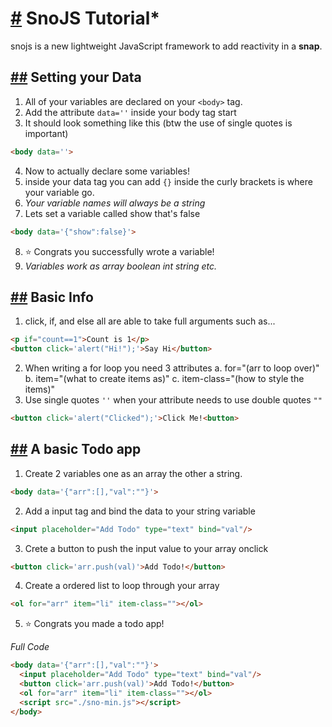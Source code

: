 # [#](#sno) SnoJS Tutorial*

snojs is a new lightweight JavaScript framework to add reactivity in a **snap**. 

## [##](Data) Setting your Data

1. All of your variables are declared on your `<body>` tag. 
2. Add the attribute `data=''` inside your body tag start
3. It should look something like this (btw the use of single quotes is important)
```html
<body data=''>
```
4. Now to actually declare some variables!
5. inside your data tag you can add `{}` inside the curly brackets is where your variable go. 
6. *Your variable names will always be a string* 
7. Lets set a variable called show that's false
```html
<body data='{"show":false}'>
```
8. ⭐ Congrats you successfully wrote a variable!
9.  *Variables work as array boolean int string etc.*

## [##](#Info) Basic Info   

1. click, if, and else all are able to take full arguments such as...
```html
<p if="count==1">Count is 1</p>
<button click='alert("Hi!");'>Say Hi</button>
```
2. When writing a for loop you need 3 attributes
a. for="(arr to loop over)" 
b. item="(what to create items as)"
c. item-class="(how to style the items)"
3. Use single quotes `''` when your attribute needs to use double quotes `""`
```html
<button click='alert("Clicked");'>Click Me!<button>
```

## [##](#todo) A basic Todo app

1.  Create 2 variables one as an array the other a string.
```html
<body data='{"arr":[],"val":""}'>
```
2. Add a input tag and bind the data to your string variable
```html
<input placeholder="Add Todo" type="text" bind="val"/>
```
3. Crete a button to push the input value to your array onclick
```html
<button click='arr.push(val)'>Add Todo!</button>
```
4. Create a ordered list to loop through your array
```html
<ol for="arr" item="li" item-class=""></ol>
```
5. ⭐ Congrats you made a todo app!

*Full Code*
```html
<body data='{"arr":[],"val":""}'>
  <input placeholder="Add Todo" type="text" bind="val"/>
  <button click='arr.push(val)'>Add Todo!</button>
  <ol for="arr" item="li" item-class=""></ol>
  <script src="./sno-min.js"></script>
</body>
```
